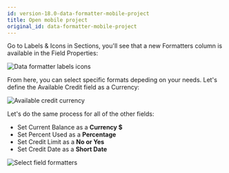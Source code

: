 ```yaml
---
id: version-18.0-data-formatter-mobile-project
title: Open mobile project
original_id: data-formatter-mobile-project
---
```


Go to Labels & Icons in Sections, you'll see that a new Formatters column is available in the Field Properties:

![Data formatter labels icons](assets/en/data-formatter/data-formatter-labels-icons.png)

From here, you can select specific formats depeding on your needs. Let's define the Available Credit field as a Currency:

![Available credit currency](assets/en/data-formatter/available-credit-currency.png)

Let's do the same process for all of the other fields:

* Set Current Balance as a **Currency $**
* Set Percent Used as a **Percentage**
* Set Credit Limit as a **No or Yes**
* Set Credit Date as a **Short Date**

![Select field formatters](assets/en/data-formatter/select-field-formatters.png)

